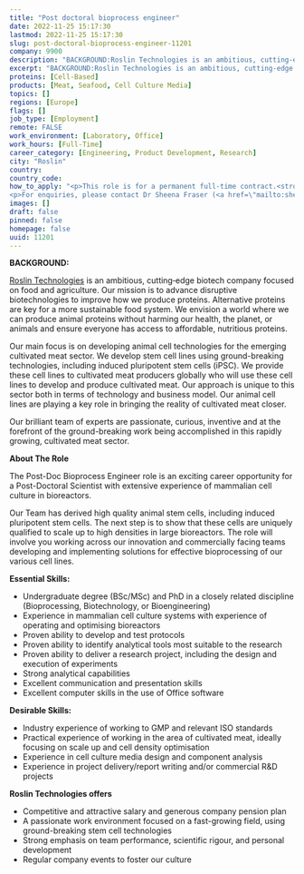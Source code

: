 ```yaml
---
title: "Post doctoral bioprocess engineer"
date: 2022-11-25 15:17:30
lastmod: 2022-11-25 15:17:30
slug: post-doctoral-bioprocess-engineer-11201
company: 9900
description: "BACKGROUND:Roslin Technologies is an ambitious, cutting‐edge biotech company focused on food and agriculture. Our mission is to advance disruptive biotechnologies to improve how we produce proteins. Alternative proteins are key for a more sustainable food system. We envision a world where we can produce animal proteins without harming our health, the planet, or animals and ensure everyone has access to affordable, nutritious proteins."
excerpt: "BACKGROUND:Roslin Technologies is an ambitious, cutting‐edge biotech company focused on food and agriculture. Our mission is to advance disruptive biotechnologies to improve how we produce proteins. Alternative proteins are key for a more sustainable food system. We envision a world where we can produce animal proteins without harming our health, the planet, or animals and ensure everyone has access to affordable, nutritious proteins."
proteins: [Cell-Based]
products: [Meat, Seafood, Cell Culture Media]
topics: []
regions: [Europe]
flags: []
job_type: [Employment]
remote: FALSE
work_environment: [Laboratory, Office]
work_hours: [Full-Time]
career_category: [Engineering, Product Development, Research]
city: "Roslin"
country: 
country_code: 
how_to_apply: "<p>This role is for a permanent full-time contract.<strong> </strong>We will offer a competitive and attractive compensation package.</p>
<p>For enquiries, please contact Dr Sheena Fraser (<a href=\"mailto:sheena.fraser@roslintech.com\">sheena.fraser@roslintech.com)</a>. To apply, please send a CV and cover letter explaining why you have applied for the post to <a href=\"mailto:careers@roslintech.com\">careers@roslintech.com</a>.</p>"
images: []
draft: false
pinned: false
homepage: false
uuid: 11201
---
```

**BACKGROUND:**

[Roslin Technologies](https://roslintech.com/) is an ambitious,
cutting‐edge biotech company focused on food and agriculture. Our
mission is to advance disruptive biotechnologies to improve how we
produce proteins. Alternative proteins are key for a more sustainable
food system. We envision a world where we can produce animal proteins
without harming our health, the planet, or animals and ensure everyone
has access to affordable, nutritious proteins.

Our main focus is on developing animal cell technologies for the
emerging cultivated meat sector. We develop stem cell lines using
ground-breaking technologies, including induced pluripotent stem cells
(iPSC). We provide these cell lines to cultivated meat producers
globally who will use these cell lines to develop and produce cultivated
meat. Our approach is unique to this sector both in terms of technology
and business model. Our animal cell lines are playing a key role in
bringing the reality of cultivated meat closer.

Our brilliant team of experts are passionate, curious, inventive and at
the forefront of the ground-breaking work being accomplished in this
rapidly growing, cultivated meat sector.

**About The Role**

The Post-Doc Bioprocess Engineer role is an exciting career opportunity
for a Post-Doctoral Scientist with extensive experience of mammalian
cell culture in bioreactors.

Our Team has derived high quality animal stem cells, including induced
pluripotent stem cells. The next step is to show that these cells are
uniquely qualified to scale up to high densities in large bioreactors.
The role will involve you working across our innovation and commercially
facing teams developing and implementing solutions for effective
bioprocessing of our various cell lines.

**Essential Skills:**

-   Undergraduate degree (BSc/MSc) and PhD in a closely related
    discipline (Bioprocessing, Biotechnology, or Bioengineering)
-   Experience in mammalian cell culture systems with experience of
    operating and optimising bioreactors
-   Proven ability to develop and test protocols
-   Proven ability to identify analytical tools most suitable to the
    research
-   Proven ability to deliver a research project, including the design
    and execution of experiments
-   Strong analytical capabilities
-   Excellent communication and presentation skills
-   Excellent computer skills in the use of Office software

**Desirable Skills:**

-   Industry experience of working to GMP and relevant ISO standards
-   Practical experience of working in the area of cultivated meat,
    ideally focusing on scale up and cell density optimisation
-   Experience in cell culture media design and component analysis
-   Experience in project delivery/report writing and/or commercial R&D
    projects

**Roslin Technologies offers**

-   Competitive and attractive salary and generous company pension plan
-   A passionate work environment focused on a fast-growing field, using
    ground-breaking stem cell technologies
-   Strong emphasis on team performance, scientific rigour, and personal
    development
-   Regular company events to foster our culture
